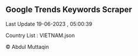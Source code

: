 

## Google Trends Keywords Scraper 
 
Last Update 19-06-2023 , 05:00:39

Country List :
VIETNAM.json



© Abdul Muttaqin 
